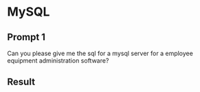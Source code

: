 # MySQL

## Prompt 1

Can you please give me the sql for a mysql server for a employee equipment administration software?

## Result
